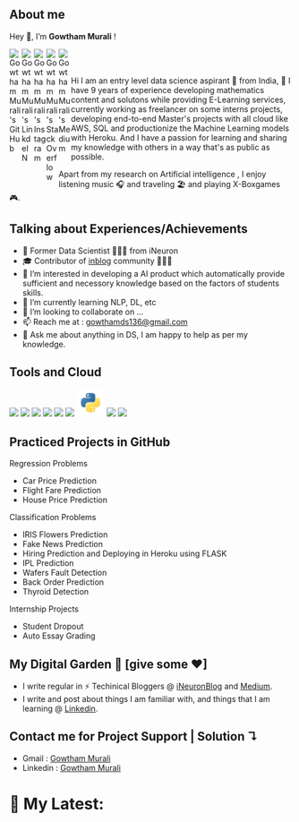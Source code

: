 **About me**
------------
Hey 👋, I’m **Gowtham Murali** !

<a href="https://github.com/gowthamds136">
<img align="left" alt="Gowtham Murali's GitHub" width="22px" src="http://cdn.onlinewebfonts.com/svg/img_326384.png" />
</a>
<a href="https://www.linkedin.com/in/gowtham-miryala-1b6aa826/">
<img align="left" alt="Gowtham Murali's LinkdeIN" width="22px" src="https://cdn.jsdelivr.net/npm/simple-icons@v3/icons/linkedin.svg" />
</a>
<a href="https://www.instagram.com/gowthamds136/">
  <img align="left" alt="Gowtham Murali's Instagram" width="22px" src="https://cdn.jsdelivr.net/npm/simple-icons@v3/icons/instagram.svg" />
</a>
<a href="https://stackoverflow.com/">
  <img align="left" alt="Gowtham Murali's StackOverflow" width="22px" src="https://cdn.jsdelivr.net/npm/simple-icons@v3/icons/stackoverflow.svg" />
</a>
<a href="https://medium.com/">
  <img align="left" alt="Gowtham Murali's Medium" width="22px" src="https://cdn.jsdelivr.net/npm/simple-icons@v3/icons/medium.svg" />
</a>
<br />
<br />

Hi I am an entry level data science aspirant 🚀 from India, 👨 I have 9 years of experience developing mathematics content and solutons while providing E-Learning services, currently working as freelancer on some interns projects, developing end-to-end Master's projects with all cloud like AWS, SQL and productionize the Machine Learning models with Heroku. And I have a passion for learning and sharing my knowledge with others in a way that's as public as possible.

Apart from my research on Artificial intelligence , I enjoy listening music 🎧 and traveling 🏖️ and playing X-Boxgames 🎮.


**Talking about Experiences/Achievements**
------------------------------------------
- 🥇 Former Data Scientist 🙍🏽‍♂ from iNeuron
- 🎓 Contributor of [inblog](https://inblog.in/) community 👨🏽‍💼
- 👀 I’m interested in developing a AI product which automatically provide sufficient and necessory knowledge based on the factors of students skills.
- 🌱 I’m currently learning NLP, DL, etc
- 💞️ I’m looking to collaborate on ...
- 📫 Reach me at : gowthamds136@gmail.com
- 💬 Ask me about anything in DS, I am happy to help as per my knowledge.


**Tools and Cloud**
-------------------
<code><img height="20" src="https://raw.githubusercontent.com/aniruddhachoudhury/Credit-Risk-Model/master/1024px-Microsoft_Azure_Logo.svg.png"></code>
<code><img height="50" src="https://raw.githubusercontent.com/aniruddhachoudhury/Credit-Risk-Model/master/1*WCsqMt85nMP0DvYv0JnkOA.png"></code>
<code><img height="20" src="https://github.com/aniruddhachoudhury/Credit-Risk-Model/blob/master/Pytorch_logo.png"></code>
<code><img height="50" src="https://github.com/aniruddhachoudhury/Credit-Risk-Model/blob/master/logo.png"></code>
<code><img height="30" src="https://github.com/aniruddhachoudhury/Credit-Risk-Model/blob/master/social_default-1d3b50b1eba4c2b06244425ff0c49570.jpg"></code>
<code><img height="30" src="https://github.com/aniruddhachoudhury/Credit-Risk-Model/blob/master/horizontal-logo-monochromatic-white.png"></code>
<code><img height="50" src="https://raw.githubusercontent.com/github/explore/80688e429a7d4ef2fca1e82350fe8e3517d3494d/topics/python/python.png"></code>
<code><img height="40" src="https://github.com/aniruddhachoudhury/Credit-Risk-Model/blob/master/hM6lnfw8_400x400.jpg"></code>
<code><img height="20" src="https://raw.githubusercontent.com/aniruddhachoudhury/Credit-Risk-Model/master/AirflowLogo.png"></code>


**Practiced Projects in GitHub**
--------------------------------
Regression Problems
- Car Price Prediction
- Flight Fare Prediction
- House Price Prediction

Classification Problems
- IRIS Flowers Prediction
- Fake News Prediction
- Hiring Prediction and Deploying in Heroku using FLASK
- IPL Prediction
- Wafers Fault Detection
- Back Order Prediction
- Thyroid Detection

Internship Projects
- Student Dropout
- Auto Essay Grading


**My Digital Garden 🌱** [give some ♥]
--------------------------------------------
- I write regular in ⚡️ Techinical Bloggers @ [iNeuronBlog](https://inblog.in/) and [Medium](https://medium.com/). 
- I write and post about things I am familiar with, and things that I am learning @ [Linkedin](https://www.linkedin.com/in/gowtham-murali-m-9a798a22b/). 


**Contact me for Project Support | Solution** ↴ 
-----------------------------------------------
- Gmail : [Gowtham Murali](gowthamds136@gmail.com)
- Linkedin : [Gowtham Murali](https://www.linkedin.com/in/gowtham-murali-m-9a798a22b/)

📕 My Latest:
=============

<!---
gowthamds136/gowthamds136 is a ✨ special ✨ repository because its `README.md` (this file) appears on your GitHub profile.
You can click the Preview link to take a look at your changes.
--->

